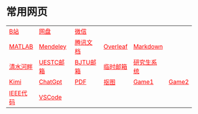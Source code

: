 # 常用网页
<table>
    <tr>
        <td><a href="https://www.bilibili.com" style="color:red" target="_blank">B站</a></td>
        <td><a href="https://pan.baidu.com/disk/main?from=homeFlow#/index?category=all" style="color:red" target="_blank">网盘</a></td>
        <td><a href="https://wx2.qq.com" style="color:red" target="_blank">微信</a></td>
        <td></td>
        <td></td>
        <td></td>
    </tr>
    <tr>
        <td><a href="https://matlab.mathworks.com" style="color:red" target="_blank">MATLAB</a></td>
        <td><a href="https://www.mendeley.com/reference-manager/library/all-references" style="color:red" target="_blank">Mendeley</a></td>
        <td><a href="https://docs.qq.com/desktop/" style="color:red" target="_blank">腾讯文档</a></td>
        <td><a href="https://www.overleaf.com/project" style="color:red" target="_blank">Overleaf</a></td>
        <td><a href="https://www.zybuluo.com/" style="color:red" target="_blank">Markdown</a></td>
        <td></td>
    </tr>
    <tr>
        <td><a href="https://bbs.uestc.edu.cn/member.php?mod=logging&action=login" style="color:red" target="_blank">清水河畔</a></td>
        <td><a href="http://mail.std.uestc.edu.cn/" style="color:red" target="_blank">UESTC邮箱</a></td>
        <td><a href="https://mail.bjtu.edu.cn/coremail/" style="color:red" target="_blank">BJTU邮箱</a></td>
        <td><a href="https://temp-mail.org/zh/view/64a4da9d37921a0ef0a986c8" style="color:red" target="_blank">临时邮箱</a></td>
        <td><a href="https://eportal.uestc.edu.cn/new/index.html?browser=no/" style="color:red" target="_blank">研究生系统</a> </td>
        <td></td>
    </tr>
    <tr>
        <td><a href="https://kimi.moonshot.cn/" style="color:red" target="_blank">Kimi</a></td>
        <td><a href="https://chat.chatgptplus.cn/" style="color:red" target="_blank">ChatGpt</a></td>
        <td><a href="https://www.ilovepdf.com/zh-cn" style="color:red" target="_blank">PDF</a></td>
        <td><a href="https://picwish.cn" style="color:red" target="_blank">抠图</a></td>
        <td><a href="https://sway.office.com/1ESaLEE3x47BTgZC" style="color:red" target="_blank">Game1</a></td>
        <td><a href="https://www.zzzzz688.com/" style="color:red" target="_blank">Game2</a></td>
    </tr>
    <tr>
        <td><a href="https://codeocean.com/explore" style="color:red" target="_blank">IEEE代码</a> </td>
        <td><a href=" https://vscode.dev/" style="color:red" target="_blank">VSCode</a></td>
        <td></td>
        <td></td>
        <td></td>
        <td></td>
    </tr>
</table>

